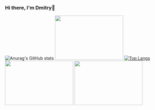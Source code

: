 ### Hi there, I'm Dmitry👋

![Anurag's GitHub stats](https://github-readme-stats.vercel.app/api?username=bymagadan&show_icons=true&theme=radical) <img src="https://moslenta.ru/thumb/1280x0/filters:quality(75):no_upscale()/imgs/2022/07/20/07/5502554/ea32138d70af60e9587bc927b50b02133fe92de1.jpg" width=225 height=147 />
[![Top Langs](https://github-readme-stats.vercel.app/api/top-langs/?username=bymagadan&theme=radical&layout=compact&langs_count=6)](https://github.com/anuraghazra/github-readme-stats)
<img src="https://voen-zakaz.ru/uploads/product/900/933/thumbs/70_flag-rossiyskoy-imperii_2018-12-14_14-19-33.jpg" width=225 height=147 />  <img src="https://medialeaks.ru/wp-content/uploads/2018/08/1-48-600x400.jpg" width=225 height=147 />


